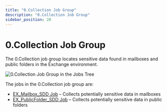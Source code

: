 ```yaml
---
title: "0.Collection Job Group"
description: "0.Collection Job Group"
sidebar_position: 20
---
```


# 0.Collection Job Group

The 0.Collection job group locates sensitive data found in mailboxes and public folders in the
Exchange environment.

![0.Collection Job Group in the Jobs Tree](/images/accessanalyzer/12.0/solutions/exchange/sensitivedata/collection/collectionjobstree.webp)

The jobs in the 0.Collection job group are:

- [EX_Mailbox_SDD Job](/docs/accessanalyzer/12.0/solutions/exchange/sensitivedata/collection/ex_mailbox_sdd.md) – Collects potentially sensitive data in mailboxes
- [EX_PublicFolder_SDD Job](/docs/accessanalyzer/12.0/solutions/exchange/sensitivedata/collection/ex_publicfolder_sdd.md) – Collects potentially sensitive data in public
  folders
